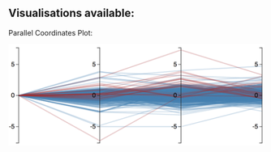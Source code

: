 ## Visualisations available:

Parallel Coordinates Plot:

![Parallel Coordinates Plot](img/parcoords.png)
